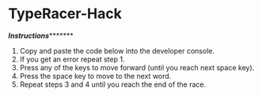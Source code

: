 # TypeRacer-Hack


*****************************Instructions************************************

 1. Copy and paste the code below into the developer console.
 2. If you get an error repeat step 1.
 3. Press any of the keys  to move forward (until you reach next space key). 
 4. Press the space key to move to the next word.
 5. Repeat steps 3 and 4 until you reach the end of the race.
